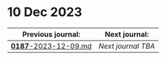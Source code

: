 # 10 Dec 2023

| Previous journal: | Next journal: |
|-|-|
| [**0187**-2023-12-09.md](./0187-2023-12-09.md) | *Next journal TBA* |

